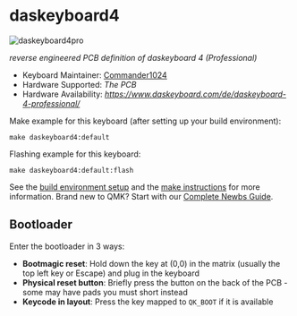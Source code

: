 # daskeyboard4

![daskeyboard4pro](https://imgur.com/a/JWwQ2hh)

*reverse engineered PCB definition of daskeyboard 4 (Professional)*

* Keyboard Maintainer: [Commander1024](https://github.com/Commander1024)
* Hardware Supported: *The PCB*
* Hardware Availability: *https://www.daskeyboard.com/de/daskeyboard-4-professional/*

Make example for this keyboard (after setting up your build environment):

    make daskeyboard4:default

Flashing example for this keyboard:

    make daskeyboard4:default:flash

See the [build environment setup](https://docs.qmk.fm/#/getting_started_build_tools) and the [make instructions](https://docs.qmk.fm/#/getting_started_make_guide) for more information. Brand new to QMK? Start with our [Complete Newbs Guide](https://docs.qmk.fm/#/newbs).

## Bootloader

Enter the bootloader in 3 ways:

* **Bootmagic reset**: Hold down the key at (0,0) in the matrix (usually the top left key or Escape) and plug in the keyboard
* **Physical reset button**: Briefly press the button on the back of the PCB - some may have pads you must short instead
* **Keycode in layout**: Press the key mapped to `QK_BOOT` if it is available
